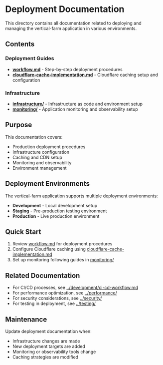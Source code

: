 # Deployment Documentation

This directory contains all documentation related to deploying and managing the vertical-farm application in various environments.

## Contents

### Deployment Guides
- **[workflow.md](./workflow.md)** - Step-by-step deployment procedures
- **[cloudflare-cache-implementation.md](./cloudflare-cache-implementation.md)** - Cloudflare caching setup and configuration

### Infrastructure
- **[infrastructure/](./infrastructure/)** - Infrastructure as code and environment setup
- **[monitoring/](./monitoring/)** - Application monitoring and observability setup

## Purpose

This documentation covers:
- Production deployment procedures
- Infrastructure configuration
- Caching and CDN setup
- Monitoring and observability
- Environment management

## Deployment Environments

The vertical-farm application supports multiple deployment environments:
- **Development** - Local development setup
- **Staging** - Pre-production testing environment  
- **Production** - Live production environment

## Quick Start

1. Review [workflow.md](./workflow.md) for deployment procedures
2. Configure Cloudflare caching using [cloudflare-cache-implementation.md](./cloudflare-cache-implementation.md)
3. Set up monitoring following guides in [monitoring/](./monitoring/)

## Related Documentation

- For CI/CD processes, see [../development/ci-cd-workflow.md](../development/ci-cd-workflow.md)
- For performance optimization, see [../performance/](../performance/)
- For security considerations, see [../security/](../security/)
- For testing in deployment, see [../testing/](../testing/)

## Maintenance

Update deployment documentation when:
- Infrastructure changes are made
- New deployment targets are added
- Monitoring or observability tools change
- Caching strategies are modified 